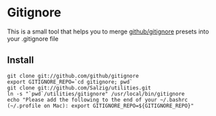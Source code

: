 Gitignore
=========
This is a small tool that helps you to merge [github/gitignore](http://github.com/github/gitignore) presets into your .gitignore file

Install
-------
    git clone git://github.com/github/gitignore
    export GITIGNORE_REPO=`cd gitignore; pwd`
    git clone git://github.com/Salzig/utilities.git
    ln -s "`pwd`/utilities/gitignore" /usr/local/bin/gitignore
    echo "Please add the following to the end of your ~/.bashrc (~/.profile on Mac): export GITIGNORE_REPO=${GITIGNORE_REPO}"
